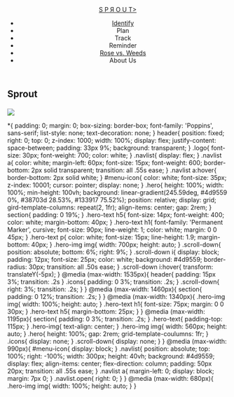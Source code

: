 <!DOCTYPE html>
<html>
<head>
  <meta charset="utf-8">
  <meta name="viewport" content="width=device-width, initial-scale=1">
  <title>Sprout</title>
  <!---------custom css link---->
  <link rel="stylesheet" type="text/css" href="./css/style.css>

   <!---------boxicons link---->
   <link rel="stylesheet" href="https://unpkg.com/boxicons@latest/css/boxicons.min.css">

  <!---------remxicons link---->
  <link href="https://cdn.jsdelivr.net/npm/remixicon@2.5.0/fonts/remixicon.css" rel="stylesheet">
  
  <!---------google fonts link---->
  <link rel="preconnect" href="https://fonts.googleapis.com">
  <link rel="preconnect" href="https://fonts.gstatic.com" crossorigin>
  <link href="https://fonts.googleapis.com/css2?family=Permanet+Marker&
  family=Poppins:wght@300;400;500;600;700;800;900&display=swap" rel="stylesheet">
  
</head>
<body>
<header>
  <a href="#" class="logo">S P Я O U T></a>
  <ul class="navlist">
    <li><a href="#">Identify</a></li>
    <li><a href="#"></a>Plan</li>
    <li><a href="#"></a>Track</li>
    <li><a href="#"></a>Reminder</li>
    <li><a href="#">Rose vs. Weeds</a></li>
    <li><a href="#"></a>About Us</li>
    
  </ul>
  <div class="bx bx-menu" id="menu-icon"></div>
</header>
<section class="hero">
  <div class="hero-text">
    <h5></h5>
    <h1>Sprout</h>
    <p></p>
  </div>
  <div class="hero-img">
    <img src="images/sprout.png
</section> 
<div scroll-down">
  <a href=#"><i class="ri-arrow-down-s-fill"></i></a>
</div>

<script src="./js/script.js"></script>
</body>
</html>

<!------------------------CSS---------------------->

*{
  padding: 0;
  margin: 0;
  box-sizing: border-box;
  font-family: 'Poppins', sans-serif;
  list-style: none;
  text-decoration: none;
}
header{
  position: fixed;
  right: 0;
  top: 0;
  z-index: 1000;
  width: 100%;
  display: flex;
  justify-content: space-between;
  padding: 33px 9%;
  background: transparent;
}
.logo{
  font-size: 30px;
  font-weight: 700;
  color: white;
}
.navlist{
  display: flex;
}
.navlist a{
  color: white;
  margin-left: 60px;
  font-size: 15px;
  font-weight: 600;
  border-bottom: 2px solid transparent;
  transition: all .55s ease;
}
.navlist a:hover{
  border-bottom: 2px solid white;
}
#menu-icon{
  color: white;
  font-size: 35px;
  z-index: 10001;
  cursor: pointer;
  display: none;
}
.hero{
  height: 100%;
  width: 100%;
  min-height: 100vh;
  background: linear-gradient(245.59deg, #4d9559 0%, #38703d 28.53%, #133917 75.52%);
  position: relative;
  display: grid;
  gird-template-columns: repeat(2, 1fr);
  align-items: center;
  gap: 2rem;
}
section{
  padding: 0 19%;
}
.hero-text h5{
  font-size: 14px;
  font-weight: 400;
  color: white;
  margin-bottom: 40px;
}
.hero-text h1{
  font-family: 'Permanent Marker', cursive;
  font-size: 90px;
  line-weight: 1;
  color: white;
  margin: 0 0 45px;
}
.hero-text p{
  color: white;
  font-size: 15px;
  line-height: 1.9;
  margin-bottom: 40px;
}
.hero-img img{
  width: 700px;
  height: auto;
}
.scroll-down{
  position: absolute; 
  bottom: 6%;
  right: 9%;
}
.scroll-down i{
  display: block;
  padding: 12px;
  font-size: 25px;
  color: white;
  background: #4d9559;
  border-radius: 30px;
  transition: all .50s ease;
}
.scroll-down i:hover{
  transform: translateY(-5px);
}
@media (max-width: 1535px){
  header{
    padding: 15px 3%;
    transition: .2s
  }
  .icons{
    padding: 0 3%;
    transition: .2s;
  }
  .scroll-down{
    right: 3%;
    transition: .2s;
  }
}
@media (max-width: 1460px){
  section{
    padding: 0 12%;
    transition: .2s;
  }
}
@media (max-width: 1340px){
  .hero-img img{
    width: 100%;
    height: auto;
  }
  .hero-text h1{
    font-size: 75px;
    margin: 0 0 30px;
  }
  .hero-text h5{
    margin-bottom: 25px;
  }
}
@media (max-width: 1195px){
  section{
    padding: 0 3%;
    transition: .2s;
  }
  .hero-text{
    padding-top: 115px;
  }
  .hero-img{
    text-align: center;
  }
  .hero-img img{
    width: 560px;
    height: auto;
  }
  .hero{
    height: 100%;
    gap: 2rem;
    grid-template-coulumns: 1fr;
  }
  .icons{
    display: none;
  }
  .scroll-down{
    display: none;
  }
}
@media (max-width: 990px){
  #menu-icon{
    display: block;
  }
  .navlist{
    position: absolute;
    top: 100%;
    right: -100%;
    width: 300px;
    height: 40vh;
    background: #4d9559;
    display: flex;
    align-items: center;
    flex-direction: column;
    padding: 50px 20px;
    transition: all .55s ease;
  }
  .navlist a{
    margin-left: 0;
    display: block;
    margin: 7px 0;
  }
  .navlist.open{
    right: 0;
  }
}
@media (max-width: 680px){
  .hero-img img{
    width: 100%;
    height: auto;
  }
}































